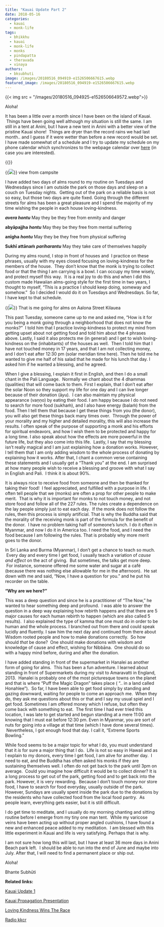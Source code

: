 ```yaml
---
title: "Kauai Update Part 2"
date: 2018-05-16
categories: 
  - kauai
  - monk-life
tags: 
  - bhikkhu
  - kauai
  - monk-life
  - monks
  - pindapatta
  - theravada
  - vinaya
authors: 
  - bksubhuti
image: /images/20180516_094919-e1526506667615.webp
featured_image: /images/20180516_094919-e1526506667615.webp
---
```


{{< img src = "/images/20180516_094925-e1526506649572.webp">}}

Aloha!

It has been a little over a month since I have been on the island of Kauai.  Things have been going well although my situation is still the same. I am still in a tent at Anini, but I have a new tent in Anini with a better view of the pristine Kauai shore!  Things are dryer than the record rains we had last month.. and I guess if it were wetter than before a new record would be set. I have made somewhat of a schedule and I try to update my schedule on my phone calendar which synchronizes to the webpage calendar over [here](https://americanmonk.org/calendar/) (in case you are interested).


{{<image-with-caption src="/images/IMG_20180425_123452.webp" caption="My Tent">}}



{{<img src="/images/viewfromcampsite.webp">}}
view from campsite

I have added two days of alms round to my routine on Tuesdays and Wednesdays since I am outside the park on those days and sleep on a couch on Tuesday nights.  Getting out of the park on a reliable basis is not so easy, but those two days are quite fixed. Going through the different streets for alms has been a great pleasure and I spend the majority of my time wishing the people in each house loving-kindness.

**_avera hontu_** May they be they free from enmity and danger

**abyāpajjha** **_hontu_** May they be they free from mental suffering

**anīgha** **_hontu_** May they be they free from physical suffering

**Sukhī attānaṁ** **_pariharantu_** May they take care of themselves happily

During my alms round, I stop in front of houses and  I practice on these phrases, usually with my eyes closed focusing on loving-kindness for the members of the house.  They don’t know that the monk is trying to collect food or that the thing I am carrying is a bowl. I can occupy my time wisely, and protect myself this way.  It is a real joy to do this and when I did this custom made Hawaiian alms-going style for the first time in two years, I thought to myself, “This is a practice I should keep doing, someway and somehow.”  So I decided I would do it on Tuesdays and Wednesdays. So far, I have kept to that schedule.


{{<img src="/images/20180516_094919-e1526506667615.webp">}}
That is me going for alms on Aalona Street Kilauea


This past Tuesday, someone came up to me and asked me, “How is it for you being a monk going through a neighborhood that does not know the monks?”  I told him that I practice loving-kindness to protect my mind from getting upset about not getting food and told him about the 4 phrases above. Lastly, I said it also protects me (in general) and I get to wish loving-kindness on the (inhabitants) of the houses as well.  Then I told him that I have not touched money in 17 years, and that I am not collecting money, and I don’t eat after 12:30 pm (solar meridian time here). Then he told me he wanted to give me half of his salad that he made for his lunch that day. I asked him if he wanted a blessing, and he agreed.

When I give a blessing, I explain it first in English, and then I do a small chant in the Pali Language.  Normally we chant about the 4 dhammas (qualities) that will come back to them. First I explain, that I don’t eat after the solar Noon so they support my life for one day and I can live longer because of their donation (āyu).  I can also maintain my physical appearance (vaṇṇo) by eating their food. I am happy because I do not need to search for more food (sukhaṁ), and I also have energy (balaṁ) from the food. Then I tell them that because I get these things from you (the donor), you will also get these things back many times over.  Through the power of your morality and my higher and detailed morality, this will also increase the results. I often speak of the purpose of supporting a monk and his efforts for spiritual endeavors, and how I wish them to be protected and happy for a long time. I also speak about how the effects are more powerful in the future life, but they also come into this life.  Lastly, I say that my blessing isn’t really magical and I am just explaining how a donation works. However, I tell them that I am only adding wisdom to the whole process of donating by explaining how it works. After that, I chant a common verse containing these statements and I usually get a “Thank you” at the end. I am surprised at how many people wish to receive a blessing and groove with what I say in English and Pali.  I think it is about 90%.

It is always nice to receive food from someone and then be thanked for taking their food!  I feel appreciated, and fulfilled with a purpose in life. I often tell people that we (monks) are often a prop for other people to make merit.  That is why it is important for monks to not touch money, and not store food and follow all of the 227 rules. The rules create a dependence on the lay people simply just to eat each day.  If the monk does not follow the rules, then this process is simply artificial. That is why the Buddha said that the morality of the receiving monk is part of the formula for the benefit of the donor.  I have no problem taking half of someone’s lunch. I do it often in Myanmar, and now I do it in America too. I need the food, and I need the food because I am following the rules. That is probably why more merit goes to the donor.

In Sri Lanka and Burma (Myanmar), I don’t get a chance to teach so much.  Every day and every time I get food, I usually teach a variation of _cause and effect_ on the act of giving.  But sometimes, the talks get more deep.  For instance, someone offered me some water and sugar at a café (because there was nothing else allowable for me in the afternoon).  He sat down with me and said, “Now, I have a question for you.” and he put his recorder on the table.

**“Why are we here?”**

This was a deep question and since he is a practitioner of “The Now,” he wanted to hear something deep and profound.  I was able to answer the question in a deep way explaining how rebirth happens and that there are 5 major causes for each human rebirth to happen (which are also called 5 results).  I also explained the type of kamma that one must do in order to be human and the whole process. I branched out from there and could speak lucidly and fluently. I saw him the next day and continued from there about Wisdom rooted people and how to make donations correctly.  So how should _that_ be done?  One should make donations with wisdom and knowledge of cause and effect, wishing for Nibbāna.  One should do so with a happy mind before, during and after the donation.

I have added standing in front of the supermarket in Hanalei as another form of going for alms.  This has been a fun adventure. I learned about standing in front of Supermarkets during my visit to Amaravatti in England, 2013.  Hanalei is probably one of the most picturesque towns on the planet and that is where “Puff the Magic Dragon” takes place ( “.. in a land called Honahlee”).  So far, I have been able to get food simply by standing and gazing downward, waiting for people to come an approach me.  When they do, they ask me questions about this or that and I say my usual spiel and I get food. Sometimes I am offered money which I refuse, but often they come back with something to eat.  The first time I had ever tried this location, I was late to get started and begun standing at a mere 11:00 am knowing that I must eat before 12:30 pm. Even in Myanmar, you are sort of nuts for going into a village at that time (which I have done several times).  Nevertheless, I got enough food that day. I call it, “Extreme Sports Bowling.”

While food seems to be a major topic for what I do, you must understand that it _is_ for sure a major thing that I do.  Life is not so easy in Hawaii and as I explain to my donors, every time I get food, I am alive for another day.  I need to eat, and the Buddha has often asked his monks if they are sustaining themselves well. I often do not get back to the park until 3pm on average.  Could you imagine how difficult it would be to collect dinner? It is a long process to get out of the park, getting food and to get back into the park. However, it is very rewarding.  Because I don’t touch money nor store food, I have to search for food everyday, usually outside of the park. However, Sundays are usually spent inside the park due to the donations by the residents who have collected food from the local food pantry.  As people learn, everything gets easier, but it is still difficult.

I do get time to meditate, and I usually do my morning chanting and sitting routine before I emerge from my tiny one man tent.  While my varicose veins have been acting up without proper angled cushions, I have found a new and enhanced peace added to my meditation.  I am blessed with this little experiment in Kauai and life is very satisfying. Perhaps that is why.

I am not sure how long this will last, but I have at least 36 more days in Anini Beach park left.  I should be able to run into the end of June and maybe into July. After that, I will need to find a permanent place or ship out.

Aloha!

Bhante Subhūti

**Related links:**

[Kauai Update 1](https://americanmonk.org/2018/04/22/kauai-update/)

[Kauai Propagation Presentation](https://americanmonk.org/2016/07/18/kauai-propagation-presentation/)

[Loving Kindness Wins The Race](https://americanmonk.org/2015/11/26/676/)

[Radio kkcr](https://americanmonk.org/2015/11/13/radio-kkcr/)
